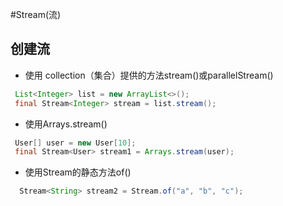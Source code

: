 #Stream(流)
## 创建流
* 使用 collection（集合）提供的方法stream()或parallelStream()
 ```java
  List<Integer> list = new ArrayList<>();
  final Stream<Integer> stream = list.stream();
```
* 使用Arrays.stream()
```java
 User[] user = new User[10];
 final Stream<User> stream1 = Arrays.stream(user);
```
* 使用Stream的静态方法of()
```java
  Stream<String> stream2 = Stream.of("a", "b", "c");
```